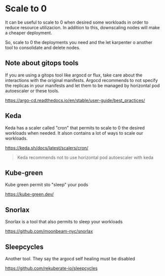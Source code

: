 # Scale to 0

It can be useful to scale to 0 when desired some workloads in order to reduce resource utilizacion. In addition to this, downscaling nodes will make a cheaper deployment.

So, scale to 0 the deployments you need and the let karpenter o another tool to consolidate and delete nodes.

## Note about gitops tools

If you are using a gitops tool like argocd or flux, take care about the interactions with the original manifests. Argocd recommends to not specify the replicas in your manifests and let them to be managed by horizontal pod autoescaler or these tools.

 <https://argo-cd.readthedocs.io/en/stable/user-guide/best_practices/>

## Keda

Keda has a scaler called "cron" that permits to scale to 0 the desired workloads when needed. It alson contains a lot of ways to scale our workloads.

<https://keda.sh/docs/latest/scalers/cron/>

> Keda recommends not to use horizontal pod autoescaler with keda

## Kube-green

Kube green permit sto "sleep" your pods

<https://kube-green.dev/>

## Snorlax

Snorlax is a tool that also permits to sleep your workloads

<https://github.com/moonbeam-nyc/snorlax>

## Sleepcycles

Another tool. They say the argocd self healing must be disabled

<https://github.com/rekuberate-io/sleepcycles>
